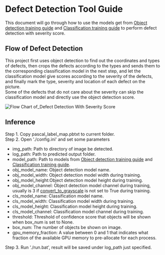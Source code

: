 # Defect Detection Tool Guide
This document will go through how to use the models get from [Object detection training guide](https://github.com/silicon-optronics-inc/Tensorflow2-Self-Training-Defect-Detection-With-Severity-Score/blob/master/object_detection/README.md) and [Classification training guide](https://github.com/silicon-optronics-inc/Tensorflow2-Self-Training-Defect-Detection-With-Severity-Score/blob/master/classification/README.md) to perform defect detection with severity score.

## Flow of Defect Detection 
This project first uses object detection to find out the coordinates and types of defects, then crops the defects according to the types and sends them to the corresponding classification model in the next step, and let the classification model give scores according to the severity of the defects, and finally mark the type, severity and location of each defect on the picture.  
Some of the defects that do not care about the severity can skip the classification model and directly use the object detection score.

![Flow Chart of_Defect Detection With Severity Score](https://github.com/silicon-optronics-inc/Object_detection_with_severity_score/blob/master/doc/Flow_Chart_of_Defect_Detection_With_Severity_Score.png)  



## Inference
Step 1. Copy pascal_label_map.pbtxt to current folder.  
Step 2. Open './config.ini' and set some parameters 
* img_path: Path to directory of image be detected.
* log_path: Path to predicted output folder.
* model_path: Path to models from [Object detection training guide](https://github.com/silicon-optronics-inc/Tensorflow2-Self-Training-Defect-Detection-With-Severity-Score/blob/master/object_detection/README.md) and [Classification training guide](https://github.com/silicon-optronics-inc/Tensorflow2-Self-Training-Defect-Detection-With-Severity-Score/blob/master/classification/README.md).
* obj_model_name: Object detection model name.
* obj_model_width: Object detection model width during training.
* obj_model_height:Object detection model height during training.
* obj_model_channel: Object detection model channel during training, usually is 3 if [convert_to_grayscale](https://github.com/tensorflow/models/blob/master/research/object_detection/protos/image_resizer.proto) is not set to True during training.
* cls_model_name: Classification model name.
* cls_model_width: Classification model width during training.
* cls_model_height: Classification model height during training.
* cls_model_channel: Classification model channel during training.
* threshold: Threshold of confidence score that objects will be shown when box_num is set to None.
* box_num: The number of objects be shown on image.
* gpu_memory_fraction: A value between 0 and 1 that indicates what fraction of the available GPU memory to pre-allocate for each process.

Step 3. Run './run.bat', result will be saved under log_path just specified.


